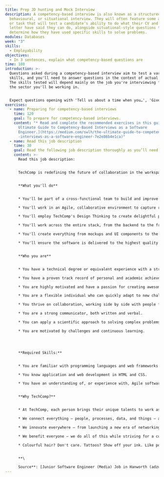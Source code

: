 ```yaml
---
title: Prep JD hunting and Mock Interview
description: A competency-based interview is also known as a structured,
  behavioural, or situational interview. They will often feature some activity
  or task that will test a candidate’s ability to do what their CV and cover
  letter have said they can do, alongside situational-style questions to
  determine how they have used specific skills to solve problems.
modules: Databases
week: "3"
skills:
  - Employability
objectives:
  - In 3 sentences, explain what competency-based questions are
time: 180
introduction: >-
  Questions asked during a competency-based interview aim to test a variety of
  skills, and you'll need to answer questions in the context of actual events.
  The skills tested will depend mainly on the job you're interviewing for and
  the sector you'll be working in.


  Expect questions opening with 'Tell us about a time when you…', 'Give an example of…' or 'Describe how you…'.
exercises:
  - name: Preparing for competency-based interviews
    time: 120
    goal: To prepare for competency-based interviews.
    content: "* Read and complete the recommended exercises in this guide: [The
      Ultimate Guide to Competency-Based Interviews as a Software
      Engineer.](https://medium.com/swlh/the-ultimate-guide-to-competency-based\
      -interviews-as-a-software-engineer-7e2e86b4e1ca)"
  - name: Read this job description
    time: 30
    goal: Read the following job description thoroughly as you’ll need it in class
    content: >-
      Read this job description:


      TechComp is redefining the future of collaboration in the workspace. We are creating a world where people come together effortlessly and enjoyably. Our technology powers products and services that bring modern, uncompromised collaboration to everyone – spanning every room, desk, pocket, and application. Industry-leading products like TechComp Teams, TechComp Meetings, TechComp Meeting Server, and TechComp Collaboration Meeting Rooms are examples of our technology in action.


      **What you'll do**


      * You'll be part of a cross-functional team to build and improve TechComp's next-generation meeting management web application.

      * You'll work in an Agile, collaborative environment to capture requirements, propose software designs, follow through with implementation, and iterate in response to feedback.

      * You'll employ TechComp's Design Thinking to create delightful products for our users.

      * You'll work across the entire stack, from the backend to the front end and all in between.

      * You'll create everything from mockups and UI components to the business logic and data structures.

      * You'll ensure the software is delivered to the highest quality through code reviews, writing of unit and integration tests, and working closely with Test Engineers.


      **Who you are**


      * You have a technical degree or equivalent experience with a strong foundation in computer science fundamentals.

      * You have a proven track record of personal and academic achievements.

      * You are highly motivated and have a passion for creating awesome products.

      * You are a flexible individual who can quickly adapt to new challenges and requirements.

      * You thrive on collaboration, working side by side with people from diverse backgrounds and disciplines.

      * You are a strong communicator, both written and verbal.

      * You can apply a scientific approach to solving complex problems.

      * You are motivated by challenges and continuous learning.




      **Required Skills:**


      * You are familiar with programming languages and web frameworks like Python, Django and JavaScript.

      * You know application and web development in HTML and CSS.

      * You have an understanding of, or experience with, Agile software development methodologies.


      **Why TechComp?**


      * At TechComp, each person brings their unique talents to work as a team and make a difference. Yes, our technology changes the way the world works, lives, plays. and learns, but our edge comes from our people.

      * We connect everything – people, processes, data, and things – and we use those connections to change our world for the better.

      * We innovate everywhere – from launching a new era of networking that adapts, learns, and protects, to building TechComp Services that accelerate businesses and business results. Our technology powers entertainment, retail, healthcare, education, and more – from Smart Cities to your everyday devices.

      * We benefit everyone – we do all of this while striving for a culture that empowers every person to be the difference, at work and in our communities.

      * Colourful hair? Don't care. Tattoos? Show off your ink. Like polka dots? That's cool. Pop culture geek? Many of us are. Be you, with us! #WeAreTechComp


      **\

      Source**: [Junior Software Engineer (Media) Job in Hanworth (adzuna.co.uk)](https://www.adzuna.co.uk/jobs/details/2116505873?utm_campaign=google_jobs_apply&utm_source=google_jobs_apply&utm_medium=organic)
---
```

